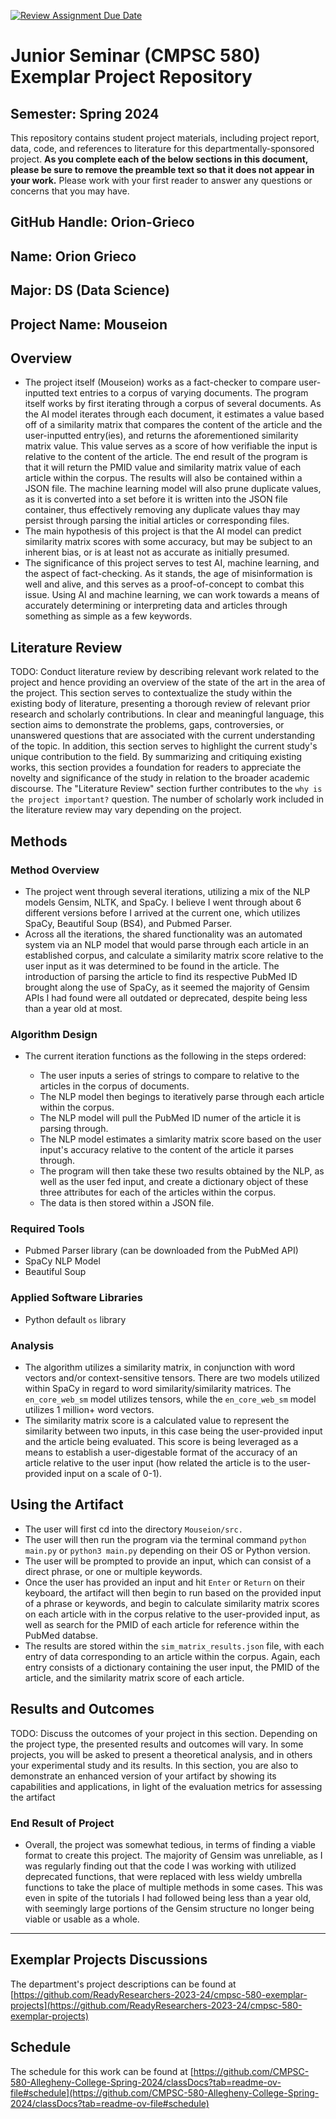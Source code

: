 [![Review Assignment Due Date](https://classroom.github.com/assets/deadline-readme-button-24ddc0f5d75046c5622901739e7c5dd533143b0c8e959d652212380cedb1ea36.svg)](https://classroom.github.com/a/Y4rZMh1t)

# Junior Seminar (CMPSC 580) Exemplar Project Repository

## Semester: Spring 2024

This repository contains student project materials, including project report, data, code, and references to literature for this departmentally-sponsored project. __As you complete each of the below sections in this document, please be sure to remove the preamble text so that it does not appear in your work.__ Please work with your first reader to answer any questions or concerns that you may have.

## GitHub Handle: Orion-Grieco

## Name: Orion Grieco

## Major: DS (Data Science)

## Project Name: Mouseion

## Overview

- The project itself (Mouseion) works as a fact-checker to compare user-inputted text entries to a corpus of varying documents. The program itself works by first iterating through a corpus of several documents. As the AI model iterates through each document, it estimates a value based off of a similarity matrix that compares the content of the article and the user-inputted entry(ies), and returns the aforementioned similarity matrix value. This value serves as a score of how verifiable the input is relative to the content of the article. The end result of the program is that it will return the PMID value and similarity matrix value of each article within the corpus. The results will also be contained within a JSON file. The machine learning model will also prune duplicate values, as it is converted into a set before it is written into the JSON file container, thus effectively removing any duplicate values thay may persist through parsing the initial articles or corresponding files.
- The main hypothesis of this project is that the AI model can predict similarity matrix scores with some accuracy, but may be subject to an inherent bias, or is at least not as accurate as initially presumed.
- The significance of this project serves to test AI, machine learning, and the aspect of fact-checking. As it stands, the age of misinformation is well and alive, and this serves as a proof-of-concept to combat this issue. Using AI and machine learning, we can work towards a means of accurately determining or interpreting data and articles through something as simple as a few keywords.

## Literature Review

TODO: Conduct literature review by describing relevant work related to the project and hence providing an overview of the state of the art in the area of the project. This section serves to contextualize the study within the existing body of literature, presenting a thorough review of relevant prior research and scholarly contributions. In clear and meaningful language, this section aims to demonstrate the problems, gaps, controversies, or unanswered questions that are associated with the current understanding of the topic. In addition, this section serves to highlight the current study's unique contribution to the field. By summarizing and critiquing existing works, this section provides a foundation for readers to appreciate the novelty and significance of the study in relation to the broader academic discourse. The "Literature Review" section further contributes to the `why is the project important?` question. The number of scholarly work included in the literature review may vary depending on the project.

## Methods

### Method Overview

* The project went through several iterations, utilizing a mix of the NLP models Gensim, NLTK, and SpaCy. I believe I went through about 6 different versions before I arrived at the current one, which utilizes SpaCy, Beautiful Soup (BS4), and Pubmed Parser.
* Across all the iterations, the shared functionality was an automated system via an NLP model that would parse through each article in an established corpus, and calculate a similarity matrix score relative to the user input as it was determined to be found in the article. The introduction of parsing the article to find its respective PubMed ID brought along the use of SpaCy, as it seemed the majority of Gensim APIs I had found were all outdated or deprecated, despite being less than a year old at most.

### Algorithm Design

* The current iteration functions as the following in the steps ordered:

  * The user inputs a series of strings to compare to relative to the articles in the corpus of documents.
  * The NLP model then begings to iteratively parse through each article within the corpus.
  * The NLP model will pull the PubMed ID numer of the article it is parsing through.
  * The NLP model estimates a simlarity matrix score based on the user input's accuracy relative to the content of the article it parses through.
  * The program will then take these two results obtained by the NLP, as well as the user fed input, and create a dictionary object of these three attributes for each of the articles within the corpus.
  * The data is then stored within a JSON file.

### Required Tools

* Pubmed Parser library (can be downloaded from the PubMed API)
* SpaCy NLP Model
* Beautiful Soup

### Applied Software Libraries

* Python default `os` library

### Analysis

* The algorithm utilizes a similarity matrix, in conjunction with word vectors and/or context-sensitive tensors. There are two models utilized within SpaCy in regard to word similarity/similarity matrices. The `en_core_web_sm` model utilizes tensors, while the `en_core_web_sm` model utilizes 1 million+ word vectors.
* The similarity matrix score is a calculated value to represent the similarity between two inputs, in this case being the user-provided input and the article being evaluated. This score is being leveraged as a means to establish a user-digestable format of the accuracy of an article relative to the user input (how related the article is to the user-provided input on a scale of 0-1).

## Using the Artifact

* The user will first cd into the directory `Mouseion/src.`
* The user will then run the program via the terminal command `python main.py` or `python3 main.py` depending on their OS or Python version.
* The user will be prompted to provide an input, which can consist of a direct phrase, or one or multiple keywords.
* Once the user has provided an input and hit `Enter` or `Return` on their keyboard, the artifact will then begin to run based on the provided input of a phrase or keywords, and begin to calculate similarity matrix scores on each article with in the corpus relative to the user-provided input, as well as search for the PMID of each article for reference within the PubMed databse.
* The results are stored within the `sim_matrix_results.json` file, with each entry of data corresponding to an article within the corpus. Again, each entry consists of a dictionary containing the user input, the PMID of the article, and the similarity matrix score of each article.

## Results and Outcomes

TODO: Discuss the outcomes of your project in this section. Depending on the project type, the presented results and outcomes will vary. In some projects, you will be asked to present a theoretical analysis, and in others your experimental study and its results. In this section, you are also to demonstrate an enhanced version of your artifact by showing its capabilities and applications, in light of the evaluation metrics for assessing the artifact

### End Result of Project

* Overall, the project was somewhat tedious, in terms of finding a viable format to create this project. The majority of Gensim was unreliable, as I was regularly finding out that the code I was working with utilized deprecated functions, that were replaced with less wieldy umbrella functions to take the place of multiple methods in some cases. This was even in spite of the tutorials I had followed being less than a year old, with seemingly large portions of the Gensim structure no longer being viable or usable as a whole.

---

## Exemplar Projects Discussions

The department's project descriptions can be found at [https://github.com/ReadyResearchers-2023-24/cmpsc-580-exemplar-projects](https://github.com/ReadyResearchers-2023-24/cmpsc-580-exemplar-projects)

## Schedule

The schedule for this work can be found at [https://github.com/CMPSC-580-Allegheny-College-Spring-2024/classDocs?tab=readme-ov-file#schedule](https://github.com/CMPSC-580-Allegheny-College-Spring-2024/classDocs?tab=readme-ov-file#schedule)
